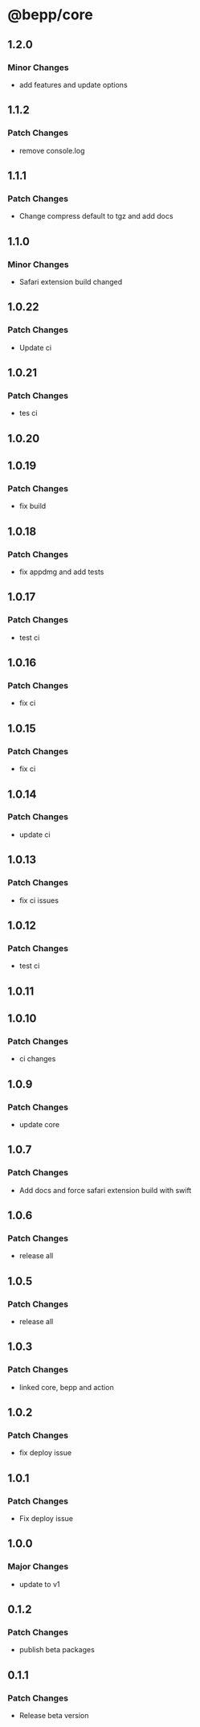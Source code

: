 # @bepp/core

## 1.2.0

### Minor Changes

- add features and update options

## 1.1.2

### Patch Changes

- remove console.log

## 1.1.1

### Patch Changes

- Change compress default to tgz and add docs

## 1.1.0

### Minor Changes

- Safari extension build changed

## 1.0.22

### Patch Changes

- Update ci

## 1.0.21

### Patch Changes

- tes ci

## 1.0.20

## 1.0.19

### Patch Changes

- fix build

## 1.0.18

### Patch Changes

- fix appdmg and add tests

## 1.0.17

### Patch Changes

- test ci

## 1.0.16

### Patch Changes

- fix ci

## 1.0.15

### Patch Changes

- fix ci

## 1.0.14

### Patch Changes

- update ci

## 1.0.13

### Patch Changes

- fix ci issues

## 1.0.12

### Patch Changes

- test ci

## 1.0.11

## 1.0.10

### Patch Changes

- ci changes

## 1.0.9

### Patch Changes

- update core

## 1.0.7

### Patch Changes

- Add docs and force safari extension build with swift

## 1.0.6

### Patch Changes

- release all

## 1.0.5

### Patch Changes

- release all

## 1.0.3

### Patch Changes

- linked core, bepp and action

## 1.0.2

### Patch Changes

- fix deploy issue

## 1.0.1

### Patch Changes

- Fix deploy issue

## 1.0.0

### Major Changes

- update to v1

## 0.1.2

### Patch Changes

- publish beta packages

## 0.1.1

### Patch Changes

- Release beta version
